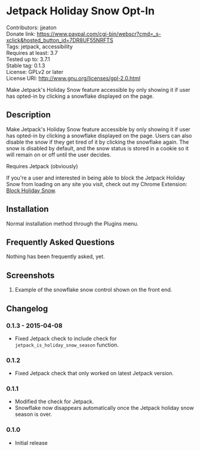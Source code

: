# Jetpack Holiday Snow Opt-In #

Contributors: jjeaton  
Donate link: https://www.paypal.com/cgi-bin/webscr?cmd=_s-xclick&hosted_button_id=7DR8UF55NRFTS  
Tags: jetpack, accessibility  
Requires at least: 3.7  
Tested up to: 3.7.1  
Stable tag: 0.1.3  
License: GPLv2 or later  
License URI: http://www.gnu.org/licenses/gpl-2.0.html  

Make Jetpack's Holiday Snow feature accessible by only showing it if user has opted-in by clicking a snowflake displayed on the page.

## Description ##

Make Jetpack's Holiday Snow feature accessible by only showing it if user has opted-in by clicking a snowflake displayed on the page. Users can also disable the snow if they get tired of it by clicking the snowflake again. The snow is disabled by default, and the snow status is stored in a cookie so it will remain on or off until the user decides.

Requires Jetpack (obviously)

If you're a user and interested in being able to block the Jetpack Holiday Snow from loading on any site you visit, check out my Chrome Extension: [Block Holiday Snow](https://github.com/jjeaton/block-holiday-snow).

## Installation ##

Normal installation method through the Plugins menu.

## Frequently Asked Questions ##

Nothing has been frequently asked, yet.

## Screenshots ##

1. Example of the snowflake snow control shown on the front end.

## Changelog ##

### 0.1.3 - 2015-04-08 ###

* Fixed Jetpack check to include check for `jetpack_is_holiday_snow_season` function.

### 0.1.2 ###

* Fixed Jetpack check that only worked on latest Jetpack version.

### 0.1.1 ###

* Modified the check for Jetpack.
* Snowflake now disappears automatically once the Jetpack holiday snow season is over.

### 0.1.0 ###

* Initial release
